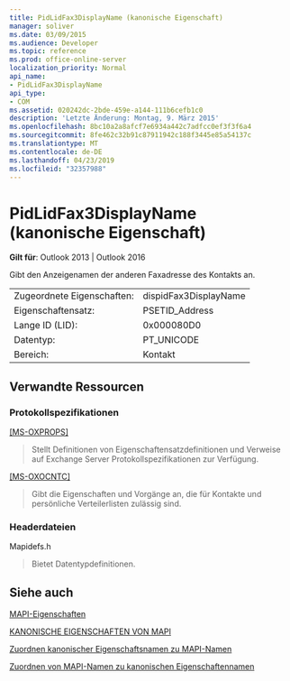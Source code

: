```yaml
---
title: PidLidFax3DisplayName (kanonische Eigenschaft)
manager: soliver
ms.date: 03/09/2015
ms.audience: Developer
ms.topic: reference
ms.prod: office-online-server
localization_priority: Normal
api_name:
- PidLidFax3DisplayName
api_type:
- COM
ms.assetid: 020242dc-2bde-459e-a144-111b6cefb1c0
description: 'Letzte Änderung: Montag, 9. März 2015'
ms.openlocfilehash: 8bc10a2a8afcf7e6934a442c7adfcc0ef3f3f6a4
ms.sourcegitcommit: 8fe462c32b91c87911942c188f3445e85a54137c
ms.translationtype: MT
ms.contentlocale: de-DE
ms.lasthandoff: 04/23/2019
ms.locfileid: "32357988"
---
```

# <a name="pidlidfax3displayname-canonical-property"></a>PidLidFax3DisplayName (kanonische Eigenschaft)

  
  
**Gilt für**: Outlook 2013 | Outlook 2016 
  
Gibt den Anzeigenamen der anderen Faxadresse des Kontakts an.
  
|||
|:-----|:-----|
|Zugeordnete Eigenschaften:  <br/> |dispidFax3DisplayName  <br/> |
|Eigenschaftensatz:  <br/> |PSETID_Address  <br/> |
|Lange ID (LID):  <br/> |0x000080D0  <br/> |
|Datentyp:  <br/> |PT_UNICODE  <br/> |
|Bereich:  <br/> |Kontakt  <br/> |
   
## <a name="related-resources"></a>Verwandte Ressourcen

### <a name="protocol-specifications"></a>Protokollspezifikationen

[[MS-OXPROPS]](https://msdn.microsoft.com/library/f6ab1613-aefe-447d-a49c-18217230b148%28Office.15%29.aspx)
  
> Stellt Definitionen von Eigenschaftensatzdefinitionen und Verweise auf Exchange Server Protokollspezifikationen zur Verfügung.
    
[[MS-OXOCNTC]](https://msdn.microsoft.com/library/9b636532-9150-4836-9635-9c9b756c9ccf%28Office.15%29.aspx)
  
> Gibt die Eigenschaften und Vorgänge an, die für Kontakte und persönliche Verteilerlisten zulässig sind.
    
### <a name="header-files"></a>Headerdateien

Mapidefs.h
  
> Bietet Datentypdefinitionen.
    
## <a name="see-also"></a>Siehe auch



[MAPI-Eigenschaften](mapi-properties.md)
  
[KANONISCHE EIGENSCHAFTEN VON MAPI](mapi-canonical-properties.md)
  
[Zuordnen kanonischer Eigenschaftsnamen zu MAPI-Namen](mapping-canonical-property-names-to-mapi-names.md)
  
[Zuordnen von MAPI-Namen zu kanonischen Eigenschaftennamen](mapping-mapi-names-to-canonical-property-names.md)

